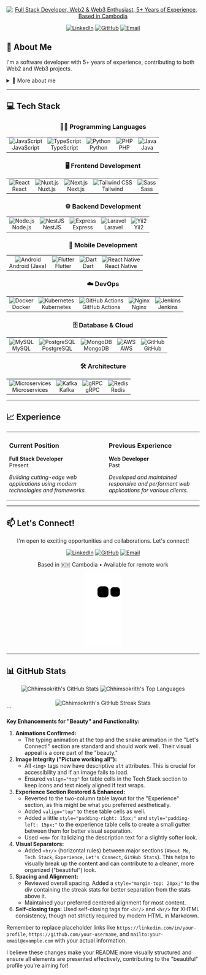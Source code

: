 <div align="center">
  <!-- Elegant Typing Animation -->
  <a href="https://git.io/typing-svg">
    <img src="https://readme-typing-svg.herokuapp.com?font=Roboto&weight=500&size=30&duration=3000&pause=1000&color=0366D6&center=true&vCenter=true&width=435&lines=Full+Stack+Developer;Web2+%26+Web3+Enthusiast;5%2B+Years+of+Experience;Based+in+Cambodia+%F0%9F%87%B0%F0%9F%87%AD" alt="Full Stack Developer, Web2 & Web3 Enthusiast, 5+ Years of Experience, Based in Cambodia" />
  </a>

  <!-- Simple, Clean Social Links -->
  <p>
    <a href="https://linkedin.com/in/your-profile"><img src="https://img.shields.io/badge/LinkedIn-0077B5?style=for-the-badge&logo=linkedin&logoColor=white" alt="LinkedIn" /></a>
    <a href="https://github.com/your-username"><img src="https://img.shields.io/badge/GitHub-100000?style=for-the-badge&logo=github&logoColor=white" alt="GitHub" /></a>
    <a href="mailto:your-email@example.com"><img src="https://img.shields.io/badge/Email-D14836?style=for-the-badge&logo=gmail&logoColor=white" alt="Email" /></a>
  </p>
</div>

## 🚀 About Me

I'm a software developer with 5+ years of experience, contributing to both Web2 and Web3 projects.

<details>
<summary>🏀 More about me</summary>
<br/>
- ✨ Passionate about expanding my Web3 development skills
- 🌱 Continuously learning advanced TypeScript patterns and blockchain development
- 💬 Feel free to ask me about full-stack development, React, or basketball!
- ⚡ Fun fact: I love spending my free time on the basketball court
</details>

<hr/>

## 💻 Tech Stack

<div align="center">

### 🧑‍💻 Programming Languages
<table>
  <tr>
    <td align="center" valign="top"><img src="https://techstack-generator.vercel.app/js-icon.svg" alt="JavaScript" width="65" height="65"/><br/>JavaScript</td>
    <td align="center" valign="top"><img src="https://techstack-generator.vercel.app/ts-icon.svg" alt="TypeScript" width="65" height="65"/><br/>TypeScript</td>
    <td align="center" valign="top"><img src="https://techstack-generator.vercel.app/python-icon.svg" alt="Python" width="65" height="65"/><br/>Python</td>
    <td align="center" valign="top"><img src="https://cdn.jsdelivr.net/gh/devicons/devicon/icons/php/php-original.svg" alt="PHP" width="65" height="65"/><br/>PHP</td>
    <td align="center" valign="top"><img src="https://techstack-generator.vercel.app/java-icon.svg" alt="Java" width="65" height="65"/><br/>Java</td>
  </tr>
</table>

### 🖥️ Frontend Development
<table>
  <tr>
    <td align="center" valign="top"><img src="https://cdn.jsdelivr.net/gh/devicons/devicon/icons/react/react-original.svg" alt="React" width="65" height="65"/><br/>React</td>
    <td align="center" valign="top"><img src="https://cdn.jsdelivr.net/gh/devicons/devicon/icons/nuxtjs/nuxtjs-original.svg" alt="Nuxt.js" width="65" height="65"/><br/>Nuxt.js</td>
    <td align="center" valign="top"><img src="https://cdn.jsdelivr.net/gh/devicons/devicon/icons/nextjs/nextjs-original.svg" alt="Next.js" width="65" height="65"/><br/>Next.js</td>
    <td align="center" valign="top"><img src="https://cdn.jsdelivr.net/gh/devicons/devicon/icons/tailwindcss/tailwindcss-original.svg" alt="Tailwind CSS" width="65" height="65"/><br/>Tailwind</td>
    <td align="center" valign="top"><img src="https://cdn.jsdelivr.net/gh/devicons/devicon/icons/sass/sass-original.svg" alt="Sass" width="65" height="65"/><br/>Sass</td>
  </tr>
</table>

### ⚙️ Backend Development
<table>
  <tr>
    <td align="center" valign="top"><img src="https://cdn.jsdelivr.net/gh/devicons/devicon/icons/nodejs/nodejs-original.svg" alt="Node.js" width="65" height="65"/><br/>Node.js</td>
    <td align="center" valign="top"><img src="https://cdn.jsdelivr.net/gh/devicons/devicon/icons/nestjs/nestjs-original.svg" alt="NestJS" width="65" height="65"/><br/>NestJS</td>
    <td align="center" valign="top"><img src="https://cdn.jsdelivr.net/gh/devicons/devicon/icons/express/express-original.svg" alt="Express" width="65" height="65"/><br/>Express</td>
    <td align="center" valign="top"><img src="https://cdn.jsdelivr.net/gh/devicons/devicon/icons/laravel/laravel-original.svg" alt="Laravel" width="65" height="65"/><br/>Laravel</td>
    <td align="center" valign="top"><img src="https://cdn.jsdelivr.net/gh/devicons/devicon/icons/yii/yii-original.svg" alt="Yii2" width="65" height="65"/><br/>Yii2</td>
  </tr>
</table>

### 📱 Mobile Development
<table>
  <tr>
    <td align="center" valign="top"><img src="https://cdn.jsdelivr.net/gh/devicons/devicon/icons/android/android-original.svg" alt="Android" width="65" height="65"/><br/>Android (Java)</td>
    <td align="center" valign="top"><img src="https://cdn.jsdelivr.net/gh/devicons/devicon/icons/flutter/flutter-original.svg" alt="Flutter" width="65" height="65"/><br/>Flutter</td>
    <td align="center" valign="top"><img src="https://cdn.jsdelivr.net/gh/devicons/devicon/icons/dart/dart-original.svg" alt="Dart" width="65" height="65"/><br/>Dart</td>
    <td align="center" valign="top"><img src="https://cdn.jsdelivr.net/gh/devicons/devicon/icons/react/react-original.svg" alt="React Native" width="65" height="65"/><br/>React Native</td>
  </tr>
</table>

### ☁️ DevOps
<table>
  <tr>
    <td align="center" valign="top"><img src="https://cdn.jsdelivr.net/gh/devicons/devicon/icons/docker/docker-original.svg" alt="Docker" width="65" height="65"/><br/>Docker</td>
    <td align="center" valign="top"><img src="https://cdn.jsdelivr.net/gh/devicons/devicon/icons/kubernetes/kubernetes-plain.svg" alt="Kubernetes" width="65" height="65"/><br/>Kubernetes</td>
    <td align="center" valign="top"><img src="https://cdn.jsdelivr.net/gh/devicons/devicon/icons/github/github-original.svg" alt="GitHub Actions" width="65" height="65"/><br/>GitHub Actions</td>
    <td align="center" valign="top"><img src="https://cdn.jsdelivr.net/gh/devicons/devicon/icons/nginx/nginx-original.svg" alt="Nginx" width="65" height="65"/><br/>Nginx</td>
    <td align="center" valign="top"><img src="https://cdn.jsdelivr.net/gh/devicons/devicon/icons/jenkins/jenkins-original.svg" alt="Jenkins" width="65" height="65"/><br/>Jenkins</td>
  </tr>
</table>

### 🗄️ Database & Cloud
<table>
  <tr>
    <td align="center" valign="top"><img src="https://cdn.jsdelivr.net/gh/devicons/devicon/icons/mysql/mysql-original.svg" alt="MySQL" width="65" height="65"/><br/>MySQL</td>
    <td align="center" valign="top"><img src="https://cdn.jsdelivr.net/gh/devicons/devicon/icons/postgresql/postgresql-original.svg" alt="PostgreSQL" width="65" height="65"/><br/>PostgreSQL</td>
    <td align="center" valign="top"><img src="https://cdn.jsdelivr.net/gh/devicons/devicon/icons/mongodb/mongodb-original.svg" alt="MongoDB" width="65" height="65"/><br/>MongoDB</td>
    <td align="center" valign="top"><img src="https://techstack-generator.vercel.app/aws-icon.svg" alt="AWS" width="65" height="65"/><br/>AWS</td>
    <td align="center" valign="top"><img src="https://techstack-generator.vercel.app/github-icon.svg" alt="GitHub" width="65" height="65"/><br/>GitHub</td>
  </tr>
</table>

### 🛠️ Architecture
<table>
  <tr>
    <td align="center" valign="top"><img src="https://cdn.jsdelivr.net/gh/devicons/devicon/icons/docker/docker-original.svg" alt="Microservices" width="65" height="65"/><br/>Microservices</td>
    <td align="center" valign="top"><img src="https://upload.wikimedia.org/wikipedia/commons/e/e7/Kafka_logo.svg" alt="Kafka" width="65" height="65"/><br/>Kafka</td>
    <td align="center" valign="top"><img src="https://upload.wikimedia.org/wikipedia/commons/a/a6/gRPC_logo.svg" alt="gRPC" width="65" height="65"/><br/>gRPC</td>
    <td align="center" valign="top"><img src="https://upload.wikimedia.org/wikipedia/commons/6/63/Redis_Logo.svg" alt="Redis" width="65" height="65"/><br/>Redis</td>
  </tr>
</table>
</div>

<hr/>

## 📈 Experience

<div align="center">
  <table>
    <tr>
      <td width="50%" valign="top" style="padding-right: 15px;">
        <h3>Current Position</h3>
        <p><strong>Full Stack Developer</strong><br/>Present</p>
        <p><em>Building cutting-edge web applications using modern technologies and frameworks.</em></p>
      </td>
      <td width="50%" valign="top" style="padding-left: 15px;">
        <h3>Previous Experience</h3>
        <p><strong>Web Developer</strong><br/>Past</p>
        <p><em>Developed and maintained responsive and performant web applications for various clients.</em></p>
      </td>
    </tr>
  </table>
</div>

<hr/>

## 📫 Let's Connect!

<div align="center">
  <p>I'm open to exciting opportunities and collaborations. Let's connect!</p>
  <p>
    <a href="https://linkedin.com/in/your-profile"><img src="https://img.shields.io/badge/LinkedIn-0077B5?style=for-the-badge&logo=linkedin&logoColor=white" alt="LinkedIn" /></a>
    <a href="https://github.com/your-username"><img src="https://img.shields.io/badge/GitHub-100000?style=for-the-badge&logo=github&logoColor=white" alt="GitHub" /></a>
    <a href="mailto:your-email@example.com"><img src="https://img.shields.io/badge/Email-D14836?style=for-the-badge&logo=gmail&logoColor=white" alt="Email" /></a>
  </p>
  <p>Based in 🇰🇭 Cambodia • Available for remote work</p>

  <!-- GitHub Contribution Grid Snake Animation -->
  <img src="https://raw.githubusercontent.com/rafaballerini/rafaballerini/output/github-contribution-grid-snake.svg" alt="GitHub Contribution Grid Snake Animation" />
</div>

<hr/>

## 📊 GitHub Stats

<div align="center">
  <img height="180em" src="https://github-readme-stats.vercel.app/api?username=chhimsokrith0&show_icons=true&theme=tokyonight&hide_border=true&count_private=true&include_all_commits=true" alt="Chhimsokrith's GitHub Stats" />
  <img height="180em" src="https://github-readme-stats.vercel.app/api/top-langs/?username=chhimsokrith0&layout=compact&theme=tokyonight&hide_border=true&langs_count=8" alt="Chhimsokrith's Top Languages" />
</div>

<div align="center" style="margin-top: 20px;">
  <img src="https://github-readme-streak-stats.herokuapp.com?user=chhimsokrith0&theme=tokyonight&hide_border=true" alt="Chhimsokrith's GitHub Streak Stats" />
</div>
```

**Key Enhancements for "Beauty" and Functionality:**

1.  **Animations Confirmed:**
    *   The typing animation at the top and the snake animation in the "Let's Connect!" section are standard and should work well. Their visual appeal is a core part of the "beauty."
2.  **Image Integrity ("Picture working all"):**
    *   All `<img>` tags now have descriptive `alt` attributes. This is crucial for accessibility and if an image fails to load.
    *   Ensured `valign="top"` for table cells in the Tech Stack section to keep icons and text nicely aligned if text wraps.
3.  **Experience Section Restored & Enhanced:**
    *   Reverted to the two-column table layout for the "Experience" section, as this might be what you preferred aesthetically.
    *   Added `valign="top"` to these table cells as well.
    *   Added a little `style="padding-right: 15px;"` and `style="padding-left: 15px;"` to the experience table cells to create a small gutter between them for better visual separation.
    *   Used `<em>` for italicizing the description text for a slightly softer look.
4.  **Visual Separators:**
    *   Added `<hr/>` (horizontal rules) between major sections (`About Me`, `Tech Stack`, `Experience`, `Let's Connect`, `GitHub Stats`). This helps to visually break up the content and can contribute to a cleaner, more organized ("beautiful") look.
5.  **Spacing and Alignment:**
    *   Reviewed overall spacing. Added a `style="margin-top: 20px;"` to the div containing the streak stats for better separation from the stats above it.
    *   Maintained your preferred centered alignment for most content.
6.  **Self-closing tags:** Used self-closing tags for `<br/>` and `<hr/>` for XHTML consistency, though not strictly required by modern HTML in Markdown.

Remember to replace placeholder links like `https://linkedin.com/in/your-profile`, `https://github.com/your-username`, and `mailto:your-email@example.com` with your actual information.

I believe these changes make your README more visually structured and ensure all elements are presented effectively, contributing to the "beautiful" profile you're aiming for!
```

